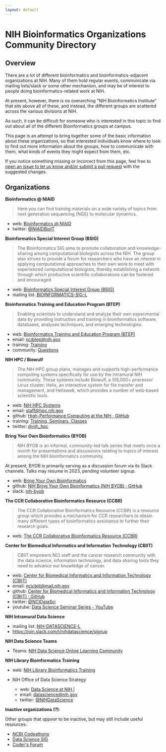```yaml
---
layout: default
---
```


# NIH Bioinformatics Organizations Community Directory

## Overview

There are a lot of different bioinformatics and bioinformatics-adjacent organizations at NIH.
Many of them hold regular events, communicate via mailing lists/slack or some other mechanism, and
may be of interest to people doing bioinformatics-related work at NIH.

At present, however, there is no overarching "NIH Bioinformatics Institute" that sits above all of
these, and instead, the different groups are scattered across the various divisions at NIH.

As such, it can be difficult for someone who is interested in this topic to find out about all of
the different Bioinformatics groups at campus.

This page is an attempt to bring together some of the basic information about these organizations,
so that interested individuals know where to look to find out more information about the groups,
how to communicate with them, what kinds of events they might expect from them, etc.

If you notice something missing or incorrect from this page, feel free to [open an issue to let us
know and/or submit a pull request](https://github.com/nih-byob/nih-orgs) with the suggested changes.

## Organizations

**Bioinformatics @ NIAID**

> Here you can find training materials on a wide variety of topics from next generation sequencing
> (NGS) to molecular dynamics. 

- web: [Bioinformatics @ NIAID](https://bioinformatics.niaid.nih.gov/resources)
- twitter: [@NIAIDBioIT](https://twitter.com/NIAIDBioIT)

**Bioinformatics Special Interest Group (BSIG)**

> The Bioinformatics SIG aims to promote collaboration and knowledge-sharing among computational
> biologists across the NIH. The group also strives to provide a forum for researchers who have an
> interest in applying computational approaches to their own work to meet with experienced
> computational biologists, thereby establishing a network through which productive scientific
> collaborations can be fostered and encouraged

- web: [Bioinformatics Special Interest Group (BSIG)](https://oir.nih.gov/sigs/bioinformatics-scientific-interest-group)
- mailing list: [BIOINFORMATICS-SIG-L](https://list.nih.gov/cgi-bin/wa.exe?A0=BIOINFORMATICS-SIG-L)

**Bioinformatics Training and Education Program (BTEP)**

> Enabling scientists to understand and analyze their own experimental data by providing instruction
> and training in bioinformatics software, databases, analyses techniques, and emerging
> technologies.

- web: [Bioinformatics Training and Education Program (BTEP)](https://btep.ccr.cancer.gov/)
- email: ncibtep@nih.gov
- training: [Training](https://bioinformatics.ccr.cancer.gov/btep/training/)
- community: [Questions](https://bioinformatics.ccr.cancer.gov/btep/questions/)

**NIH HPC / Biowulf**

> The NIH HPC group plans, manages and supports high-performance computing systems specifically for
> use by the intramural NIH community.
> These systems include Biowulf, a 105,000+ processor Linux cluster; Helix, an interactive system
> for file transfer and management, and Helixweb, which provides a number of web-based scientific
> tools.

- web: [NIH HPC Systems](https://hpc.nih.gov/)
- email: staff@hpc.nih.gov
- github: [High-Performance Computing at the NIH · GitHub](https://github.com/NIH-HPC)
- training: [Training, Seminars, Classes](https://hpc.nih.gov/training/)
- twitter: [@nih_hpc](https://twitter.com/nih_hpc)

**Bring Your Own Bioinformatics (BYOB)**

> NIH BYOB is an informal, community-led talk series that meets once a month for presentations and
> discussions relating to topics of interest among the NIH bioinformatics community.

At present, BYOB is primarily serving as a discussion forum via its Slack channels. Talks may resume
in 2023, pending volunteer signup.

- web: [Bring Your Own Bioinformatics](https://github.com/nih-byob)
- github: [NIH Bring Your Own Bioinformatics (NIH BYOB) · GitHub](https://github.com/nih-byob)
- slack: [nih-byob](https://join.slack.com/t/nih-byob/signup)

**The CCR Collaborative Bioinformatics Resource (CCBR)**

> The CCR Collaborative Bioinformatics Resource (CCBR) is a resource group which provides a
> mechanism for CCR researchers to obtain many different types of bioinformatics assistance to
> further their research goals. 

- web: [The CCR Collaborative Bioinformatics Resource (CCBR)](https://ccbr.ccr.cancer.gov/)

**Center for Biomedical Informatics and Information Technology (CBIIT)**

> CBIIT empowers NCI staff and the cancer research community with the data science, information
> technology, and data sharing tools they need to advance our knowledge of cancer.

- web: [Center for Biomedical Informatics and Information Technology (CBIIT)](https://datascience.cancer.gov/)
- email: ncicbiit@mail.nih.gov
- github: [Center for Biomedical Informatics and Information Technology (CBIIT) · GitHub](https://github.com/cbiit)
- twitter: [@NCIDataSci](https://twitter.com/NCIDataSci)
- youtube: [Data Science Seminar Series - YouTube](https://www.youtube.com/playlist?list=PLFAF53BE7B120386E)

**NIH Intramural Data Science**

- mailing list: [NIH-DATASCIENCE-L](https://list.nih.gov/cgi-bin/wa.exe?A0=nih-datascience-l) 
- https://join.slack.com/t/nihdatascience/signup

**NIH Data Science Teams**

- Teams: [NIH Data Science Online Learning Community](https://teams.microsoft.com/l/team/19%3a9f9e4f73bc294ace95279cec47157e7f%40thread.skype/conversations?groupId=b5ef57ba-a98b-4c65-9289-f495d8dc8ff5&tenantId=14b77578-9773-42d5-8507-251ca2dc2b06)

**NIH Library Bioinformatics Training**

- web: [NIH Library Bioinformatics Training](https://www.nihlibrary.nih.gov/training/bioinformatics)

- NIH Office of Data Science Strategy
  - web: [Data Science at NIH |](https://datascience.nih.gov/)
  - email: datascience@nih.gov
  - twitter: [@NIHDataScience](https://twitter.com/NIHDataScience)

**Inactive organizations (?)**:

Other groups that _appear_ to be inactive, but may still include useful resources:

- [NCBI Codeathons](https://ncbi-codeathons.github.io/)
- [Data Science SIG](https://nihdatasciencesig.github.io/)
- [Coder's Forum](https://github.com/nih-fmrif/coders_forum)
